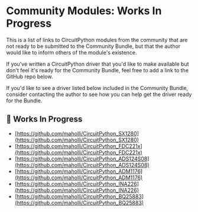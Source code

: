 # Community Modules: Works In Progress

This is a list of links to CircuitPython modules from the community
that are not ready to be submitted to the Community Bundle, but that
the author would like to inform others of the module's existence.

If you've written a CircuitPython driver that you'd like to make
available but don't feel it's ready for the Community Bundle, feel
free to add a link to the GitHub repo below. 

If you'd like to see a driver listed below included in the 
Community Bundle, consider contacting the author to see how you can
help get the driver ready for the Bundle.


## 🚧 Works In Progress

* [https://github.com/maholli/CircuitPython_SX1280](https://github.com/maholli/CircuitPython_SX1280)
* [https://github.com/maholli/CircuitPython_FDC221x](https://github.com/maholli/CircuitPython_FDC221x)
* [https://github.com/maholli/CircuitPython_ADS124S08](https://github.com/maholli/CircuitPython_ADS124S08)
* [https://github.com/maholli/CircuitPython_ADM1176](https://github.com/maholli/CircuitPython_ADM1176)
* [https://github.com/maholli/CircuitPython_INA226](https://github.com/maholli/CircuitPython_INA226)
* [https://github.com/maholli/CircuitPython_BQ25883](https://github.com/maholli/CircuitPython_BQ25883)
